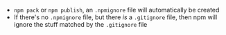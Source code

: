 * `npm pack` or `npm publish`, an `.npmignore` file will automatically be created
* If there's no `.npmignore` file, but there _is_ a `.gitignore` file, then npm will ignore the stuff matched by the `.gitignore` file